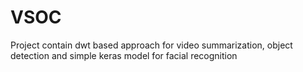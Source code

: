 # VSOC
Project contain dwt based approach for video summarization, object detection and simple keras model for facial recognition
